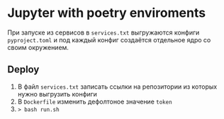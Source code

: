 # Jupyter with poetry enviroments

При запуске из сервисов в `services.txt` выгружаются конфиги `pyproject.toml` и под каждый конфиг создаётся отдельное ядро со своим окружением.

## Deploy
1. В файл `services.txt` записать ссылки на репозитории из которых нужно выгрузить конфиги
2. В `Dockerfile` изменить дефолтоное значение `token`
3. `> bash run.sh`